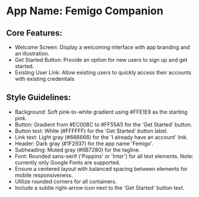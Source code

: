 # **App Name**: Femigo Companion

## Core Features:

- Welcome Screen: Display a welcoming interface with app branding and an illustration.
- Get Started Button: Provide an option for new users to sign up and get started.
- Existing User Link: Allow existing users to quickly access their accounts with existing credentials

## Style Guidelines:

- Background: Soft pink-to-white gradient using #FFE1E9 as the starting pink.
- Button: Gradient from #EC008C to #FF55A5 for the 'Get Started' button.
- Button text: White (#FFFFFF) for the 'Get Started' button label.
- Link text: Light gray (#666666) for the 'I already have an account' link.
- Header: Dark gray (#1F2937) for the app name 'Femigo'.
- Subheading: Muted gray (#6B7280) for the tagline.
- Font: Rounded sans-serif ('Poppins' or 'Inter') for all text elements. Note: currently only Google Fonts are supported.
- Ensure a centered layout with balanced spacing between elements for mobile responsiveness.
- Utilize rounded corners for all containers.
- Include a subtle right-arrow icon next to the 'Get Started' button text.
